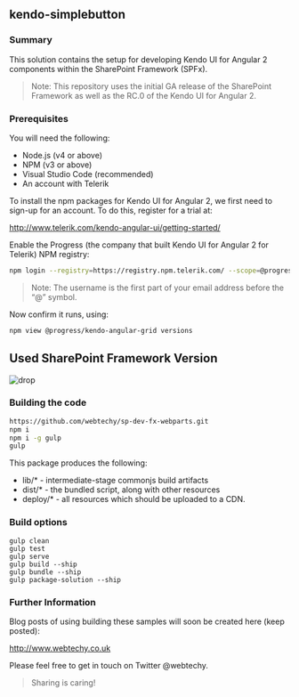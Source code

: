 ## kendo-simplebutton

### Summary

This solution contains the setup for developing Kendo UI for Angular 2 components within the SharePoint Framework (SPFx).

> Note: This repository uses the initial GA release of the SharePoint Framework as well as the RC.0 of the Kendo UI for Angular 2.

### Prerequisites

You will need the following:

* Node.js (v4 or above)
* NPM (v3 or above)
* Visual Studio Code (recommended)
* An account with Telerik

To install the npm packages for Kendo UI for Angular 2, we first need to sign-up for an account. To do this, register for a trial at:

http://www.telerik.com/kendo-angular-ui/getting-started/

Enable the Progress (the company that built Kendo UI for Angular 2 for Telerik) NPM registry:

```bash
npm login --registry=https://registry.npm.telerik.com/ --scope=@progress
```

> Note: The username is the first part of your email address before the “@” symbol.

Now confirm it runs, using:

```bash
npm view @progress/kendo-angular-grid versions
```

## Used SharePoint Framework Version
![drop](https://img.shields.io/badge/drop-GA-green.svg)

### Building the code

```bash
https://github.com/webtechy/sp-dev-fx-webparts.git
npm i
npm i -g gulp
gulp
```

This package produces the following:

* lib/* - intermediate-stage commonjs build artifacts
* dist/* - the bundled script, along with other resources
* deploy/* - all resources which should be uploaded to a CDN.

### Build options

```
gulp clean
gulp test
gulp serve
gulp build --ship
gulp bundle --ship
gulp package-solution --ship
```

### Further Information

Blog posts of using building these samples will soon be created here (keep posted):

http://www.webtechy.co.uk

Please feel free to get in touch on Twitter @webtechy.

> Sharing is caring!